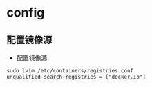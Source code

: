 # config

## 配置镜像源
- 配置镜像源
```shell
sudo lvim /etc/containers/registries.conf
unqualified-search-registries = ["docker.io"]
```
